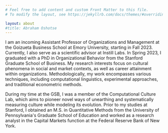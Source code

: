 ```yaml
---
# Feel free to add content and custom Front Matter to this file.
# To modify the layout, see https://jekyllrb.com/docs/themes/#overriding-theme-defaults

layout: about
#title: Abraham Oshotse
---
```


I am an incoming Assistant Professor of Organizations and Management at the Goizueta Business School at Emory University, starting in Fall 2023. Currently, I also serve as a scientific advisor at Instill Labs. In Spring 2023, I graduated with a PhD in Organizational Behavior from the Stanford Graduate School of Business. My research interests focus on cultural phenomena in social and market contexts, as well as career attainment within organizations. Methodologically, my work encompasses various techniques, including computational linguistics, experimental approaches, and traditional econometric methods.

During my time at the GSB, I was a member of the Computational Culture Lab, which aims to pioneer novel ways of unearthing and systematically measuring culture while modeling its evolution. Prior to my studies at Stanford, I obtained an M.S. in Quantitative Methods from the University of Pennsylvania's Graduate School of Education and worked as a research analyst in the Capital Markets function at the Federal Reserve Bank of New York.
